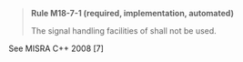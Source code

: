 > **Rule M18-7-1 (required, implementation, automated)**
>
> The signal handling facilities of <csignal> shall not be used.

See MISRA C++ 2008 [7]
